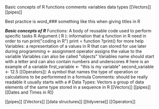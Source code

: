 Basic concepts of R
		functions
		comments
		variables
		data types 
		[[Vectors]]
		[[pipes]]

Best practice is word_###
something like this when giving titles in R

***Basic concepts of R***
	Functions: A body of reusable code used to perform specific tasks R
	Argument ( R ): information that a function in R need in order to run
			print("coding in R")
			print = function
			?print() for more help
	Variables: a representation of a values in R that can stored for use later during programming ← assignment operator assigns the value to the variable
			Variables can also be called "objects"
			Variables name should start with a letter and can also contain numbers and underscores
						# here is an example of a variable
						first_variable <- "this is my variable"
						second_variable <- 12.5
	[[Operators]]:  A symbol that names the type of operation or calculations to be performmed in a formula 
	Comments: 
			should be really readable
			it usually starts with a #
	Data Types:
			Vectors a group of data elements of the same type stored in a sequence in R
	[[Vectors]]
	[[pipes]]
	[[Dates and Times in R]]
	

[[pipes]]
[[Vectors]]
[[data structures]]
[[tidyverse]]
[[Operators]]




